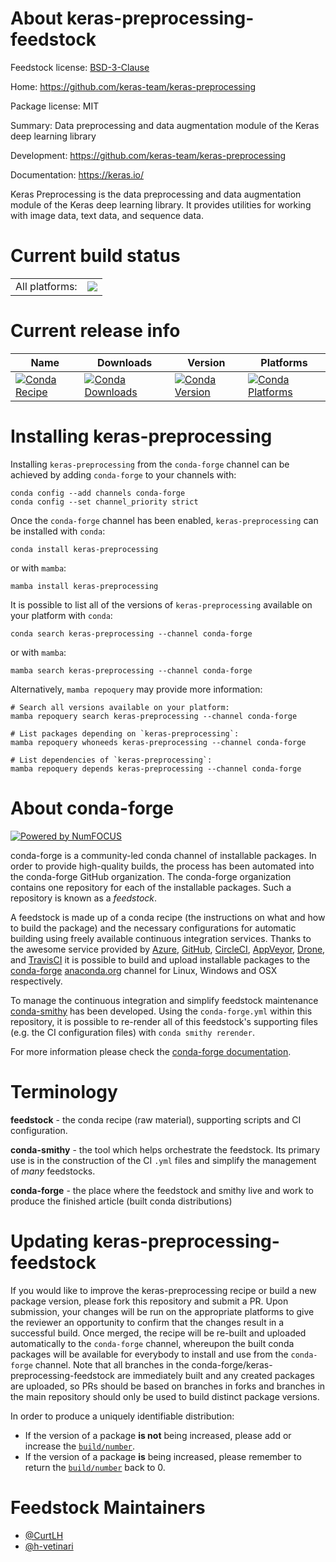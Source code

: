 About keras-preprocessing-feedstock
===================================

Feedstock license: [BSD-3-Clause](https://github.com/conda-forge/keras-preprocessing-feedstock/blob/main/LICENSE.txt)

Home: https://github.com/keras-team/keras-preprocessing

Package license: MIT

Summary: Data preprocessing and data augmentation module of the Keras deep learning library

Development: https://github.com/keras-team/keras-preprocessing

Documentation: https://keras.io/

Keras Preprocessing is the data preprocessing and data augmentation module
of the Keras deep learning library. It provides utilities for working
with image data, text data, and sequence data.


Current build status
====================


<table><tr><td>All platforms:</td>
    <td>
      <a href="https://dev.azure.com/conda-forge/feedstock-builds/_build/latest?definitionId=3069&branchName=main">
        <img src="https://dev.azure.com/conda-forge/feedstock-builds/_apis/build/status/keras-preprocessing-feedstock?branchName=main">
      </a>
    </td>
  </tr>
</table>

Current release info
====================

| Name | Downloads | Version | Platforms |
| --- | --- | --- | --- |
| [![Conda Recipe](https://img.shields.io/badge/recipe-keras--preprocessing-green.svg)](https://anaconda.org/conda-forge/keras-preprocessing) | [![Conda Downloads](https://img.shields.io/conda/dn/conda-forge/keras-preprocessing.svg)](https://anaconda.org/conda-forge/keras-preprocessing) | [![Conda Version](https://img.shields.io/conda/vn/conda-forge/keras-preprocessing.svg)](https://anaconda.org/conda-forge/keras-preprocessing) | [![Conda Platforms](https://img.shields.io/conda/pn/conda-forge/keras-preprocessing.svg)](https://anaconda.org/conda-forge/keras-preprocessing) |

Installing keras-preprocessing
==============================

Installing `keras-preprocessing` from the `conda-forge` channel can be achieved by adding `conda-forge` to your channels with:

```
conda config --add channels conda-forge
conda config --set channel_priority strict
```

Once the `conda-forge` channel has been enabled, `keras-preprocessing` can be installed with `conda`:

```
conda install keras-preprocessing
```

or with `mamba`:

```
mamba install keras-preprocessing
```

It is possible to list all of the versions of `keras-preprocessing` available on your platform with `conda`:

```
conda search keras-preprocessing --channel conda-forge
```

or with `mamba`:

```
mamba search keras-preprocessing --channel conda-forge
```

Alternatively, `mamba repoquery` may provide more information:

```
# Search all versions available on your platform:
mamba repoquery search keras-preprocessing --channel conda-forge

# List packages depending on `keras-preprocessing`:
mamba repoquery whoneeds keras-preprocessing --channel conda-forge

# List dependencies of `keras-preprocessing`:
mamba repoquery depends keras-preprocessing --channel conda-forge
```


About conda-forge
=================

[![Powered by
NumFOCUS](https://img.shields.io/badge/powered%20by-NumFOCUS-orange.svg?style=flat&colorA=E1523D&colorB=007D8A)](https://numfocus.org)

conda-forge is a community-led conda channel of installable packages.
In order to provide high-quality builds, the process has been automated into the
conda-forge GitHub organization. The conda-forge organization contains one repository
for each of the installable packages. Such a repository is known as a *feedstock*.

A feedstock is made up of a conda recipe (the instructions on what and how to build
the package) and the necessary configurations for automatic building using freely
available continuous integration services. Thanks to the awesome service provided by
[Azure](https://azure.microsoft.com/en-us/services/devops/), [GitHub](https://github.com/),
[CircleCI](https://circleci.com/), [AppVeyor](https://www.appveyor.com/),
[Drone](https://cloud.drone.io/welcome), and [TravisCI](https://travis-ci.com/)
it is possible to build and upload installable packages to the
[conda-forge](https://anaconda.org/conda-forge) [anaconda.org](https://anaconda.org/)
channel for Linux, Windows and OSX respectively.

To manage the continuous integration and simplify feedstock maintenance
[conda-smithy](https://github.com/conda-forge/conda-smithy) has been developed.
Using the ``conda-forge.yml`` within this repository, it is possible to re-render all of
this feedstock's supporting files (e.g. the CI configuration files) with ``conda smithy rerender``.

For more information please check the [conda-forge documentation](https://conda-forge.org/docs/).

Terminology
===========

**feedstock** - the conda recipe (raw material), supporting scripts and CI configuration.

**conda-smithy** - the tool which helps orchestrate the feedstock.
                   Its primary use is in the construction of the CI ``.yml`` files
                   and simplify the management of *many* feedstocks.

**conda-forge** - the place where the feedstock and smithy live and work to
                  produce the finished article (built conda distributions)


Updating keras-preprocessing-feedstock
======================================

If you would like to improve the keras-preprocessing recipe or build a new
package version, please fork this repository and submit a PR. Upon submission,
your changes will be run on the appropriate platforms to give the reviewer an
opportunity to confirm that the changes result in a successful build. Once
merged, the recipe will be re-built and uploaded automatically to the
`conda-forge` channel, whereupon the built conda packages will be available for
everybody to install and use from the `conda-forge` channel.
Note that all branches in the conda-forge/keras-preprocessing-feedstock are
immediately built and any created packages are uploaded, so PRs should be based
on branches in forks and branches in the main repository should only be used to
build distinct package versions.

In order to produce a uniquely identifiable distribution:
 * If the version of a package **is not** being increased, please add or increase
   the [``build/number``](https://docs.conda.io/projects/conda-build/en/latest/resources/define-metadata.html#build-number-and-string).
 * If the version of a package **is** being increased, please remember to return
   the [``build/number``](https://docs.conda.io/projects/conda-build/en/latest/resources/define-metadata.html#build-number-and-string)
   back to 0.

Feedstock Maintainers
=====================

* [@CurtLH](https://github.com/CurtLH/)
* [@h-vetinari](https://github.com/h-vetinari/)

